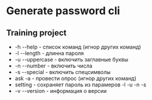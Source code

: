 # Generate password cli

## Training project

- -h --help - список команд (игнор других команд)
- -l --length - длинна пароля
- -u --uppercase - включить заглавные буквы
- -n --number - включить числа
- -s --special - включить спецсимволы
- ask -a - провести опрос (игнор других команд)
- setting - сохраняет пароль из парамеров -l -u -n -s
- -v --version - информация о версии
